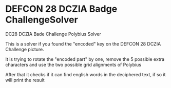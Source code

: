 # DEFCON 28 DCZIA Badge ChallengeSolver
DC28 DCZIA Bade Challenge Polybius Solver

This is a solver if you found the "encoded" key on the DEFCON 28 DCZIA Challenge picture.

It is trying to rotate the "encoded part" by one, remove the 5 possible extra characters and use the two possible grid alignments of Polybius

After that it checks if it can find english words in the deciphered text, if so it will print the result
